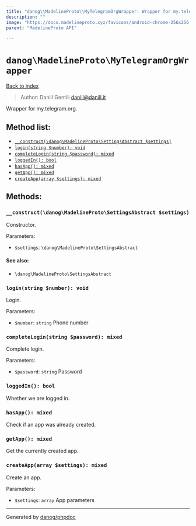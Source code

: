```yaml
---
title: "danog\\MadelineProto\\MyTelegramOrgWrapper: Wrapper for my.telegram.org."
description: ""
image: "https://docs.madelineproto.xyz/favicons/android-chrome-256x256.png"
parent: "MadelineProto API"

---
```

# `danog\MadelineProto\MyTelegramOrgWrapper`
[Back to index](../../index.html)

> Author: Daniil Gentili <daniil@daniil.it>  
  

Wrapper for my.telegram.org.  




## Method list:
* [`__construct(\danog\MadelineProto\SettingsAbstract $settings)`](#__construct-danog-madelineproto-settingsabstract-settings)
* [`login(string $number): void`](#login-string-number-void)
* [`completeLogin(string $password): mixed`](#completelogin-string-password-mixed)
* [`loggedIn(): bool`](#loggedin-bool)
* [`hasApp(): mixed`](#hasapp-mixed)
* [`getApp(): mixed`](#getapp-mixed)
* [`createApp(array $settings): mixed`](#createapp-array-settings-mixed)

## Methods:
### `__construct(\danog\MadelineProto\SettingsAbstract $settings)`

Constructor.


Parameters:

* `$settings`: `\danog\MadelineProto\SettingsAbstract`   


#### See also: 
* `\danog\MadelineProto\SettingsAbstract`




### `login(string $number): void`

Login.


Parameters:

* `$number`: `string` Phone number  



### `completeLogin(string $password): mixed`

Complete login.


Parameters:

* `$password`: `string` Password  



### `loggedIn(): bool`

Whether we are logged in.



### `hasApp(): mixed`

Check if an app was already created.



### `getApp(): mixed`

Get the currently created app.



### `createApp(array $settings): mixed`

Create an app.


Parameters:

* `$settings`: `array` App parameters  



---
Generated by [danog/phpdoc](https://phpdoc.daniil.it)
